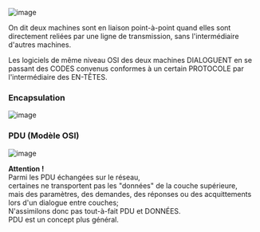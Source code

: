 ![image](https://user-images.githubusercontent.com/83721477/193522620-c422aba3-ba33-4cc9-b552-8ad78e2c820c.png)

On dit deux machines sont en liaison point-à-point
quand elles sont directement reliées par une ligne de transmission,
sans l'intermédiaire d'autres machines.

Les logiciels de même niveau OSI des deux machines DIALOGUENT
en se passant des CODES convenus conformes à un certain PROTOCOLE
par l'intermédiaire des EN-TÊTES.

### Encapsulation
![image](https://user-images.githubusercontent.com/83721477/193523187-d003504a-69eb-4c0b-83b5-8e33b2851621.png)

### PDU (Modèle OSI)

![image](https://user-images.githubusercontent.com/83721477/193523637-556dd7b7-8bb3-4ac0-8129-af8d9c423c2a.png)

**Attention !**<br>
Parmi les PDU échangées sur le réseau,<br>
certaines ne transportent pas les "données" de la couche supérieure,<br>
mais des paramètres, des demandes, des réponses ou des acquittements lors d'un dialogue entre couches;<br>
N'assimilons donc pas tout-à-fait PDU et DONNÉES.<br>
PDU est un concept plus général.<br>
